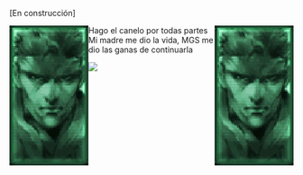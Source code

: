 [En construcción]

<img align='left' src=https://github.com/insonyy/insonyy/blob/56df13b338f8c02fbe32d9b7b059e17e4be344ab/tumblr_ma5f9esvJD1rvkdlio1_r3_250.gif>
<img align='right' src=https://github.com/insonyy/insonyy/blob/56df13b338f8c02fbe32d9b7b059e17e4be344ab/tumblr_ma5f9esvJD1rvkdlio1_r3_250.gif>
Hago el canelo por todas partes<br>
Mi madre me dio la vida, MGS me dio las ganas de continuarla<br> 

![](https://komarev.com/ghpvc/?username=insonyy&color=blue)
